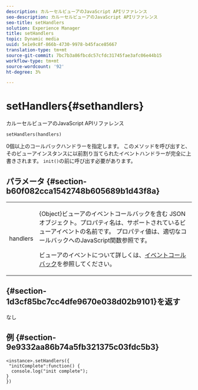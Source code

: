 ```yaml
---
description: カルーセルビューアのJavaScript APIリファレンス
seo-description: カルーセルビューアのJavaScript APIリファレンス
seo-title: setHandlers
solution: Experience Manager
title: setHandlers
topic: Dynamic media
uuid: 5e1e9c8f-866b-4730-9978-b45face85667
translation-type: tm+mt
source-git-commit: 7bc7b3a86fbcdc57cfdc31745fae3afc06e44b15
workflow-type: tm+mt
source-wordcount: '92'
ht-degree: 3%

---
```



# setHandlers{#sethandlers}

カルーセルビューアのJavaScript APIリファレンス

`setHandlers(handlers)`

0個以上のコールバックハンドラーを指定します。 このメソッドを呼び出すと、そのビューアインスタンスに以前割り当てられたイベントハンドラーが完全に上書きされます。 `init()`の前に呼び出す必要があります。

## パラメータ {#section-b60f082cca1542748b605689b1d43f8a}

<table id="table_98A620DAE2C340FA97BF7204AE023CC8"> 
 <tbody> 
  <tr> 
   <td colname="col1"> <p> <span class="codeph"> <span class="varname"> handlers  </span> </span> </p> </td> 
   <td colname="col2"> <p> <span class="codeph"> {Object}ビューアのイベントコールバックを含む </span> JSONオブジェクト。プロパティ名は、サポートされているビューアイベントの名前です。 プロパティ値は、適切なコールバックへのJavaScript関数参照です。 </p> <p>ビューアのイベントについて詳しくは、<a href="../../../c-html5-aem-asset-viewers/c-html5-aem-carousel/c-html5-aem-carousel-event-callbacks.md#concept-66d5996f2b1b44cab3d5264cda5c50cd" format="dita" scope="local">イベントコールバック</a>を参照してください。 </p> </td> 
  </tr> 
 </tbody> 
</table>

## {#section-1d3cf85bc7cc4dfe9670e038d02b9101}を返す

なし

## 例 {#section-9e9332aa86b74a5fb321375c03fdc5b3}

```
<instance>.setHandlers({ 
 "initComplete":function() { 
  console.log("init complete"); 
} 
})
```

